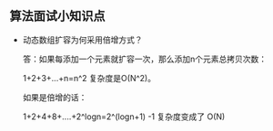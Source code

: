## 算法面试小知识点

- 动态数组扩容为何采用倍增方式？
  
  答：如果每添加一个元素就扩容一次，那么添加n个元素总拷贝次数：
  
  1+2+3+...+n=n^2   复杂度是O(N^2)。
  
  如果是倍增的话：
  
  1+2+4+8+....+2^logn=2^(logn+1) -1  复杂度变成了 O(N)


